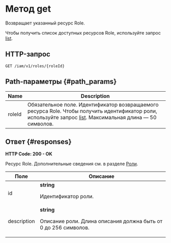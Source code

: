 # Метод get
Возвращает указанный ресурс Role.
 
Чтобы получить список доступных ресурсов Role, используйте
запрос [list](/docs/iam/api-ref/Role/list).
 
## HTTP-запрос
`GET /iam/v1/roles/{roleId}`
 
## Path-параметры {#path_params}
 
Name | Description
--- | ---
roleId | Обязательное поле. Идентификатор возвращаемого ресурса Role. Чтобы получить идентификатор роли, используйте запрос [list](/docs/iam/api-ref/Role/list).  Максимальная длина — 50 символов.
 
## Ответ {#responses}
**HTTP Code: 200 - OK**

Ресурс Role. Дополнительные сведения см. в разделе
[Роли](/docs/iam/concepts/access-control/roles).
 
Поле | Описание
--- | ---
id | **string**<br><p>Идентификатор роли.</p> 
description | **string**<br><p>Описание роли. Длина описания должна быть от 0 до 256 символов.</p> 